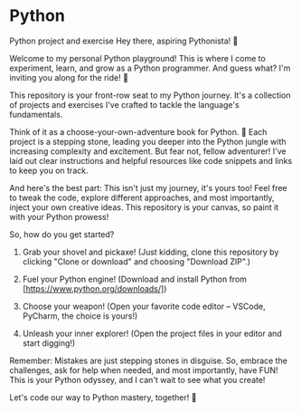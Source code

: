 # Python
Python project and exercise
Hey there, aspiring Pythonista! 👋

Welcome to my personal Python playground! This is where I come to experiment, learn, and grow as a Python programmer. And guess what? I'm inviting you along for the ride! 🎉

This repository is your front-row seat to my Python journey. It's a collection of projects and exercises I've crafted to tackle the language's fundamentals.

Think of it as a choose-your-own-adventure book for Python. 🤔 Each project is a stepping stone, leading you deeper into the Python jungle with increasing complexity and excitement. But fear not, fellow adventurer! I've laid out clear instructions and helpful resources like code snippets and links to keep you on track.

And here's the best part: This isn't just my journey, it's yours too! Feel free to tweak the code, explore different approaches, and most importantly, inject your own creative ideas. This repository is your canvas, so paint it with your Python prowess!

So, how do you get started?

1. Grab your shovel and pickaxe! (Just kidding, clone this repository by clicking "Clone or download" and choosing "Download ZIP".)

2. Fuel your Python engine! (Download and install Python from [https://www.python.org/downloads/])

3. Choose your weapon! (Open your favorite code editor – VSCode, PyCharm, the choice is yours!)

4. Unleash your inner explorer! (Open the project files in your editor and start digging!)

Remember: Mistakes are just stepping stones in disguise. So, embrace the challenges, ask for help when needed, and most importantly, have FUN! This is your Python odyssey, and I can't wait to see what you create!

Let's code our way to Python mastery, together! 🚀
